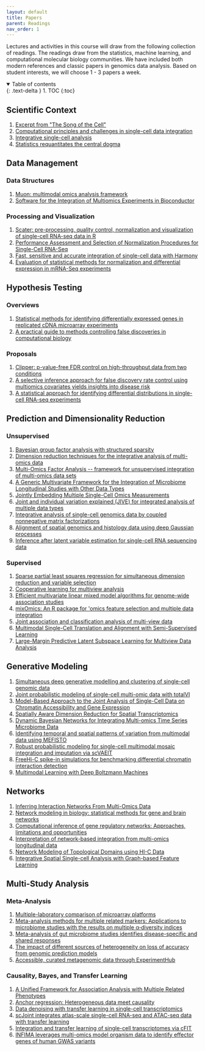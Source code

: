 ```yaml
---
layout: default
title: Papers
parent: Readings
nav_order: 1
---
```


Lectures and activities in this course will draw from the following collection
of readings. The readings draw from the statistics, machine learning, and
computational molecular biology communities. We have included both modern
references and classic papers in genomics data analysis.  Based on student
interests, we will choose 1 - 3 papers a week.

<details open markdown="block">
  <summary>
    Table of contents
  </summary>
  {: .text-delta }
1. TOC
{:toc}
</details>

## Scientific Context

1. [Excerpt from "The Song of the Cell"](https://news.harvard.edu/gazette/story/2022/11/excerpt-from-siddhartha-mukherjees-the-song-of-the-cell/)
1.	[Computational principles and challenges in single-cell data integration](https://doi.org/10.1038/s41587-021-00895-7)
1.	[Integrative single-cell analysis](https://doi.org/10.1038/s41576-019-0093-7)
1.	[Statistics requantitates the central dogma](https://www.science.org/doi/10.1126/science.aaa8332)

## Data Management

###	Data Structures

1.	[Muon: multimodal omics analysis framework](https://doi.org/10.1186/s13059-021-02577-8)
1.	[Software for the Integration of Multiomics Experiments in Bioconductor](http://cancerres.aacrjournals.org/lookup/doi/10.1158/0008-5472.CAN-17-0344)

### Processing and Visualization
1. [Scater: pre-processing, quality control, normalization and visualization of single-cell RNA-seq data in R](https://doi.org/10.1093/bioinformatics/btw777)
1. [Performance Assessment and Selection of Normalization Procedures for Single-Cell RNA-Seq](https://linkinghub.elsevier.com/retrieve/pii/S2405471219300808)
1. [Fast, sensitive and accurate integration of single-cell data with Harmony](https://doi.org/10.1038/s41592-019-0619-0)
1. [Evaluation of statistical methods for normalization and differential expression in mRNA-Seq experiments](https://doi.org/10.1186/1471-2105-11-94)

## Hypothesis Testing

### Overviews

1. [Statistical methods for identifying differentially expressed genes in replicated cDNA microarray experiments](https://www.jstor.org/stable/pdf/24307038.pdf)
1. [A practical guide to methods controlling false discoveries in computational biology](https://doi.org/10.1186/s13059-019-1716-1)

### Proposals

1.	[Clipper: p-value-free FDR control on high-throughput data from two conditions](https://doi.org/10.1186/s13059-021-02506-9)
1.	[A selective inference approach for false discovery rate control using multiomics covariates yields insights into disease risk](https://www.pnas.org/content/117/26/15028)
1.	[A statistical approach for identifying differential distributions in single-cell RNA-seq experiments](https://doi.org/10.1186/s13059-016-1077-y)

## Prediction and Dimensionality Reduction

### Unsupervised

1.	[Bayesian group factor analysis with structured sparsity](https://jmlr.org/papers/v17/14-472.html)
1.	[Dimension reduction techniques for the integrative analysis of multi-omics data](https://academic.oup.com/bib/article-lookup/doi/10.1093/bib/bbv108)
1.	[Multi-Omics Factor Analysis -- framework for unsupervised integration of multi-omics data sets](https://doi.org/10.15252/msb.20178124)
1.	[A Generic Multivariate Framework for the Integration of Microbiome Longitudinal Studies with Other Data Types](https://www.frontiersin.org/article/10.3389/fgene.2019.00963)
1. [Jointly Embedding Multiple Single-Cell Omics Measurements](https://www.ncbi.nlm.nih.gov/pmc/articles/PMC8496402/#:~:text=10.4230/LIPIcs.WABI.2019.10)
1. [Joint and individual variation explained (JIVE) for integrated analysis of multiple data types](https://projecteuclid.org/journals/annals-of-applied-statistics/volume-7/issue-1/Joint-and-individual-variation-explained-JIVE-for-integrated-analysis-of/10.1214/12-AOAS597.full)
1. [Integrative analysis of single-cell genomics data by coupled nonnegative matrix factorizations](https://www.pnas.org/doi/10.1073/pnas.1805681115)
1.	[Alignment of spatial genomics and histology data using deep Gaussian processes](https://www.biorxiv.org/content/biorxiv/early/2022/01/11/2022.01.10.475692.full.pdf)
1.	[Inference after latent variable estimation for single-cell RNA sequencing data](https://doi.org/10.1093/biostatistics/kxac047)

###	Supervised

1.	[Sparse partial least squares regression for simultaneous dimension reduction and variable selection](https://onlinelibrary.wiley.com/doi/abs/10.1111/j.1467-9868.2009.00723.x)
1. [Cooperative learning for multiview analysis](https://www.pnas.org/doi/10.1073/pnas.2202113119)
1. [Efficient multivariate linear mixed model algorithms for genome-wide association studies](https://doi.org/10.1038/nmeth.2848)
1. [mixOmics: An R package for 'omics feature selection and multiple data integration](https://doi.org/10.1371/journal.pcbi.1005752)
1. [Joint association and classification analysis of multi-view data](https://arxiv.org/abs/1811.08511)
1. [Multimodal Single-Cell Translation and Alignment with Semi-Supervised Learning](https://www.liebertpub.com/doi/pdf/10.1089/cmb.2022.0264)
1.	[Large-Margin Predictive Latent Subspace Learning for Multiview Data Analysis](http://ieeexplore.ieee.org/document/6332444/)

## Generative Modeling

1.	[Simultaneous deep generative modelling and clustering of single-cell genomic data](https://www.nature.com/articles/s42256-021-00333-y)
1. [Joint probabilistic modeling of single-cell multi-omic data with totalVI](http://www.nature.com/articles/s41592-020-01050-x)
5.	[Model-Based Approach to the Joint Analysis of Single-Cell Data on Chromatin Accessibility and Gene Expression](https://projecteuclid.org/journals/statistical-science/volume-35/issue-1/Model-Based-Approach-to-the-Joint-Analysis-of-Single-Cell/10.1214/19-STS714.full)
2.	[Spatially Aware Dimension Reduction for Spatial Transcriptomics](https://doi.org/10.1038/s41467-022-34879-1)
3.	[Dynamic Bayesian Networks for Integrating Multi-omics Time Series Microbiome Data](https://journals.asm.org/doi/10.1128/mSystems.01105-20)
4.	[Identifying temporal and spatial patterns of variation from multimodal data using MEFISTO](https://www.nature.com/articles/s41592-021-01343-9)
6.	[Robust probabilistic modeling for single-cell multimodal mosaic integration and imputation via scVAEIT](https://doi.org/10.1073/pnas.2214414119)
1. [FreeHi-C spike-in simulations for benchmarking differential chromatin interaction detection](https://www.sciencedirect.com/science/article/pii/S1046202320300852)
1. [Multimodal Learning with Deep Boltzmann Machines](https://proceedings.neurips.cc/paper/2012/hash/af21d0c97db2e27e13572cbf59eb343d-Abstract.html)

## Networks

1.	[Inferring Interaction Networks From Multi-Omics Data](https://www.frontiersin.org/articles/10.3389/fgene.2019.00535)
2.	[Network modeling in biology: statistical methods for gene and brain networks](https://doi.org/10.1214/20-STS792)
3.	[Computational inference of gene regulatory networks: Approaches, limitations and opportunities](https://linkinghub.elsevier.com/retrieve/pii/S1874939916301882)
4.	[Interpretation of network-based integration from multi-omics longitudinal data](https://doi.org/10.1093/nar/gkab1200)
5.	[Network Modeling of Topological Domains using HI-C Data](https://doi.org/10.1214/19-AOAS1244)
6.	[Integrative Spatial Single-cell Analysis with Graph-based Feature Learning](https://doi.org/10.1101/2020.08.12.248971)

## Multi-Study Analysis

###	Meta-Analysis
1. [Multiple-laboratory comparison of microarray platforms](https://doi.org/10.1038/nmeth756)
1. [Meta-analysis methods for multiple related markers: Applications to microbiome studies with the results on multiple α‐diversity indices](https://onlinelibrary.wiley.com/doi/10.1002/sim.8940)
1. [Meta-analysis of gut microbiome studies identifies disease-specific and shared responses](https://doi.org/10.1038/s41467-017-01973-8)
1. [The impact of different sources of heterogeneity on loss of accuracy from genomic prediction models](https://academic.oup.com/biostatistics/article/21/2/253/5092386)
1. [Accessible, curated metagenomic data through ExperimentHub](https://doi.org/10.1038/nmeth.4468)

### Causality, Bayes, and Transfer Learning
1. [A Unified Framework for Association Analysis with Multiple Related Phenotypes](https://journals.plos.org/plosone/article?id=10.1371/journal.pone.0065245)
1. [Anchor regression: Heterogeneous data meet causality]( https://doi.org/10.1111/rssb.12398)
1. [Data denoising with transfer learning in single-cell transcriptomics](http://www.nature.com/articles/s41592-019-0537-1)
1. [scJoint integrates atlas-scale single-cell RNA-seq and ATAC-seq data with transfer learning](https://www.nature.com/articles/s41587-021-01161-6)
1. [Integration and transfer learning of single-cell transcriptomes via cFIT](https://pnas.org/doi/full/10.1073/pnas.2024383118)
1. [INFIMA leverages multi-omics model organism data to identify effector genes of human GWAS variants](https://doi.org/10.1186/s13059-021-02450-8)
